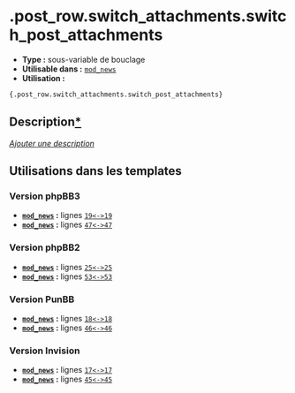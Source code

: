 # .post_row.switch_attachments.switch_post_attachments
* __Type :__ sous-variable de bouclage
* __Utilisable dans :__ [`mod_news`](../tpl/mod_news.md#readme)
* __Utilisation :__

```html
{.post_row.switch_attachments.switch_post_attachments}
```

## Description[*](https://fa-tvars.appspot.com/var/.post_row.switch_attachments.switch_post_attachments)
[*Ajouter une description*](https://fa-tvars.appspot.com/var/.post_row.switch_attachments.switch_post_attachments)

## Utilisations dans les templates

### Version phpBB3
* __[`mod_news`](../tpl/mod_news.md#readme) :__ lignes [`19`](../src/prosilver/mod_news.tpl#L19)[`<->`](../src/prosilver/mod_news.tpl#L19-L19)[`19`](../src/prosilver/mod_news.tpl#L19)
* __[`mod_news`](../tpl/mod_news.md#readme) :__ lignes [`47`](../src/prosilver/mod_news.tpl#L47)[`<->`](../src/prosilver/mod_news.tpl#L47-L47)[`47`](../src/prosilver/mod_news.tpl#L47)

### Version phpBB2
* __[`mod_news`](../tpl/mod_news.md#readme) :__ lignes [`25`](../src/subsilver/mod_news.tpl#L25)[`<->`](../src/subsilver/mod_news.tpl#L25-L25)[`25`](../src/subsilver/mod_news.tpl#L25)
* __[`mod_news`](../tpl/mod_news.md#readme) :__ lignes [`53`](../src/subsilver/mod_news.tpl#L53)[`<->`](../src/subsilver/mod_news.tpl#L53-L53)[`53`](../src/subsilver/mod_news.tpl#L53)

### Version PunBB
* __[`mod_news`](../tpl/mod_news.md#readme) :__ lignes [`18`](../src/punbb/mod_news.tpl#L18)[`<->`](../src/punbb/mod_news.tpl#L18-L18)[`18`](../src/punbb/mod_news.tpl#L18)
* __[`mod_news`](../tpl/mod_news.md#readme) :__ lignes [`46`](../src/punbb/mod_news.tpl#L46)[`<->`](../src/punbb/mod_news.tpl#L46-L46)[`46`](../src/punbb/mod_news.tpl#L46)

### Version Invision
* __[`mod_news`](../tpl/mod_news.md#readme) :__ lignes [`17`](../src/invision/mod_news.tpl#L17)[`<->`](../src/invision/mod_news.tpl#L17-L17)[`17`](../src/invision/mod_news.tpl#L17)
* __[`mod_news`](../tpl/mod_news.md#readme) :__ lignes [`45`](../src/invision/mod_news.tpl#L45)[`<->`](../src/invision/mod_news.tpl#L45-L45)[`45`](../src/invision/mod_news.tpl#L45)

